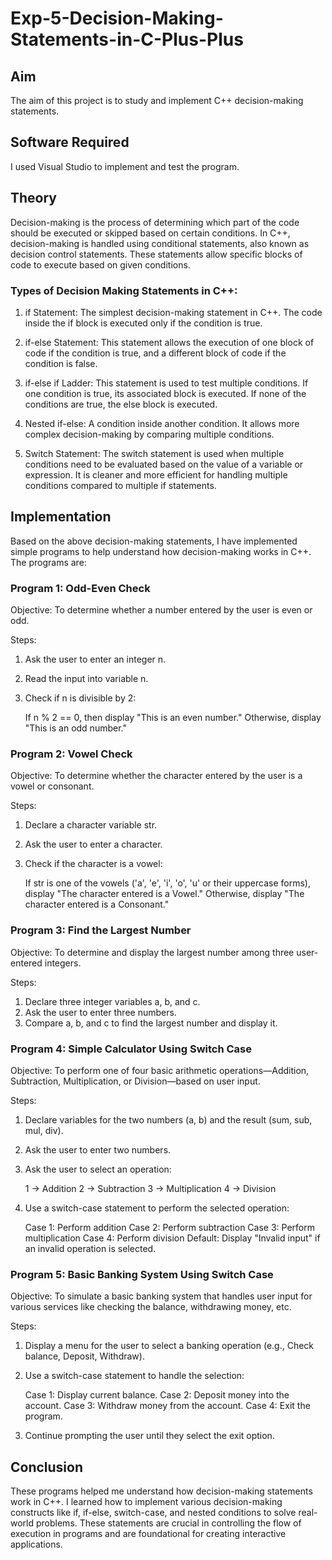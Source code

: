 # Exp-5-Decision-Making-Statements-in-C-Plus-Plus

## Aim
The aim of this project is to study and implement C++ decision-making statements.

## Software Required
I used Visual Studio to implement and test the program.

## Theory
Decision-making is the process of determining which part of the code should be executed or skipped based on certain conditions. In C++, decision-making is handled using conditional statements, also known as decision control statements. These statements allow specific blocks of code to execute based on given conditions.

### Types of Decision Making Statements in C++:
1. if Statement: The simplest decision-making statement in C++. The code inside the if block is executed only if the condition is true.

2. if-else Statement: This statement allows the execution of one block of code if the condition is true, and a different block of code if the condition is false.

3. if-else if Ladder: This statement is used to test multiple conditions. If one condition is true, its associated block is executed. If none of the conditions are true, the else block is executed.

4. Nested if-else: A condition inside another condition. It allows more complex decision-making by comparing multiple conditions.

5. Switch Statement: The switch statement is used when multiple conditions need to be evaluated based on the value of a variable or expression. It is cleaner and more efficient for handling multiple conditions compared to multiple if statements.

## Implementation
Based on the above decision-making statements, I have implemented simple programs to help understand how decision-making works in C++. The programs are:

### Program 1: Odd-Even Check
Objective: To determine whether a number entered by the user is even or odd.

Steps:

1. Ask the user to enter an integer n.
2. Read the input into variable n.
3. Check if n is divisible by 2:

    If n % 2 == 0, then display "This is an even number."
    Otherwise, display "This is an odd number."

### Program 2: Vowel Check
Objective: To determine whether the character entered by the user is a vowel or consonant.

Steps:

1. Declare a character variable str.
2. Ask the user to enter a character.
3. Check if the character is a vowel:

    If str is one of the vowels ('a', 'e', 'i', 'o', 'u' or their uppercase forms), display "The character entered is a Vowel."
    Otherwise, display "The character entered is a Consonant."

### Program 3: Find the Largest Number
Objective: To determine and display the largest number among three user-entered integers.

Steps:

1. Declare three integer variables a, b, and c.
2. Ask the user to enter three numbers.
3. Compare a, b, and c to find the largest number and display it.

### Program 4: Simple Calculator Using Switch Case
Objective: To perform one of four basic arithmetic operations—Addition, Subtraction, Multiplication, or Division—based on user input.

Steps:

1. Declare variables for the two numbers (a, b) and the result (sum, sub, mul, div).
2. Ask the user to enter two numbers.
3. Ask the user to select an operation:

    1 → Addition
    2 → Subtraction
    3 → Multiplication
    4 → Division
4. Use a switch-case statement to perform the selected operation:

   Case 1: Perform addition
   Case 2: Perform subtraction
   Case 3: Perform multiplication
   Case 4: Perform division
   Default: Display "Invalid input" if an invalid operation is selected.

### Program 5: Basic Banking System Using Switch Case
Objective: To simulate a basic banking system that handles user input for various services like checking the balance, withdrawing money, etc.

Steps:

1. Display a menu for the user to select a banking operation (e.g., Check balance, Deposit, Withdraw).
2. Use a switch-case statement to handle the selection:

   Case 1: Display current balance.
   Case 2: Deposit money into the account.
   Case 3: Withdraw money from the account.
   Case 4: Exit the program.
3. Continue prompting the user until they select the exit option.

## Conclusion

These programs helped me understand how decision-making statements work in C++. I learned how to implement various decision-making constructs like if, if-else, switch-case, and nested conditions to solve real-world problems. These statements are crucial in controlling the flow of execution in programs and are foundational for creating interactive applications.
